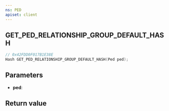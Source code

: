 ```yaml
---
ns: PED
apiset: client
---
```

## GET_PED_RELATIONSHIP_GROUP_DEFAULT_HASH

```c
// 0x42FDD0F017B1E38E
Hash GET_PED_RELATIONSHIP_GROUP_DEFAULT_HASH(Ped ped);
```


## Parameters
* **ped**:

## Return value

